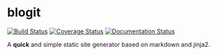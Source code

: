 blogit
======

[![Build Status](https://travis-ci.org/oz123/blogit.svg?branch=master)](https://travis-ci.org/oz123/blogit)
[![Coverage Status](https://coveralls.io/repos/github/oz123/blogit/badge.svg?branch=master)](https://coveralls.io/github/oz123/blogit?branch=master)
[![Documentation Status](https://readthedocs.org/projects/blogit/badge/?version=latest)](http://blogit.readthedocs.org/en/latest/?badge=latest)

A **quick** and simple static site generator based on markdown and jinja2.

